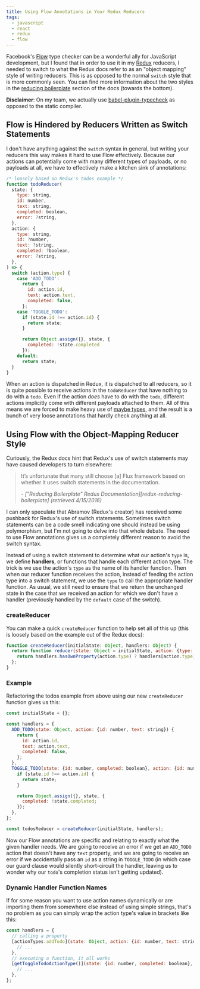 ```yaml
---
title: Using Flow Annotations in Your Redux Reducers
tags:
  - javascript
  - react
  - redux
  - flow
---
```


Facebook's [Flow][flow] type checker can be a wonderful ally for JavaScript development, but I found that in order to use it in my [Redux][redux] reducers, I needed to switch to what the Redux docs refer to as an "object mapping" style of writing reducers. This is as opposed to the normal `switch` style that is more commonly seen. You can find more information about the two styles in the [reducing boilerplate][redux-reducing-boilerplate] section of the docs (towards the bottom).

**Disclaimer**: On my team, we actually use [babel-plugin-typecheck][babel-plugin-typecheck] as opposed to the static compiler.

## Flow is Hindered by Reducers Written as Switch Statements
 I don't have anything against the `switch` syntax in general, but writing your reducers this way makes it hard to use Flow effectively. Because our actions can potentially come with many different types of payloads, or no payloads at all, we have to effectively make a kitchen sink of annotations:

```js
/* loosely based on Redux's todos example */
function todoReducer(
  state: {
    type: string,
    id: number,
    text: string,
    completed: boolean,
    error: ?string,
  },
  action: {
    type: string,
    id: ?number,
    text: ?string,
    completed: ?boolean,
    error: ?string,
  },
) => {
  switch (action.type) {
    case 'ADD_TODO':
      return {
        id: action.id,
        text: action.text,
        completed: false,
      };
    case 'TOGGLE_TODO':
      if (state.id !== action.id) {
        return state;
      }

      return Object.assign({}, state, {
        completed: !state.completed
      });
    default:
      return state;
  }
}
```

When an action is dispatched in Redux, it is dispatched to all reducers, so it is quite possible to receive actions in the `todoReducer` that have nothing to do with a `todo`. Even if the action _does_ have to do with the `todo`, different actions implicitly come with different payloads attached to them. All of this means we are forced to make heavy use of [maybe types][flow-maybe-types], and the result is a bunch of very loose annotations that hardly check anything at all.

## Using Flow with the Object-Mapping Reducer Style
Curiously, the Redux docs hint that Redux's use of switch statements may have caused developers to turn elsewhere:

><p>It’s unfortunate that many still choose [a] Flux framework based on whether it uses switch statements in the documentation.</p>
> <cite>- ["Reducing Boilerplate" Redux Documentation][redux-reducing-boilerplate] (retrieved 4/15/2016)</cite>

I can only speculate that Abramov (Redux's creator) has received some pushback for Redux's use of switch statements. Sometimes switch statements can be a code smell indicating one should instead be using polymorphism, but I'm not going to delve into that whole debate. The need to use Flow annotations gives us a completely different reason to avoid the switch syntax.

Instead of using a switch statement to determine what our action's `type` is, we define **handlers**, or functions that handle each different action type. The trick is we use the action's `type` as the name of its handler function. Then when our reducer function receives the action, instead of feeding the action type into a switch statement, we use the `type` to call the appropriate handler function. As usual, we still need to ensure that we return the unchanged state in the case that we received an action for which we don't have a handler (previously handled by the `default` case of the switch).

### createReducer
You can make a quick `createReducer` function to help set all of this up (this is loosely based on the example out of the Redux docs):

```js
function createReducer(initialState: Object, handlers: Object) {
  return function reducer(state: Object = initialState, action: {type: string}) {
    return handlers.hasOwnProperty(action.type) ? handlers[action.type](state, action) : state;
  };
}
```

### Example
 Refactoring the todos example from above using our new `createReducer` function gives us this:

```js
const initialState = {};

const handlers = {
  ADD_TODO(state: Object, action: {id: number, text: string}) {
    return {
      id: action.id,
      text: action.text,
      completed: false,
    };
  },
  TOGGLE_TODO(state: {id: number, completed: boolean}, action: {id: number}) {
    if (state.id !== action.id) {
      return state;
    }

    return Object.assign({}, state, {
      completed: !state.completed;
    });
  },
};

const todosReducer = createReducer(initialState, handlers);
```

Now our Flow annotations are specific and relating to exactly what the given handler needs. We are going to receive an error if we get an `ADD_TODO` action that doesn't have any `text` property, and we are going to receive an error if we accidentally pass an `id` as a string in `TOGGLE_TODO` (in which case our guard clause would silently short-circuit the handler, leaving us to wonder why our `todo`'s completion status isn't getting updated).

### Dynamic Handler Function Names
If for some reason you want to use action names dynamically or are importing them from somewhere else instead of using simple strings, that's no problem as you can simply wrap the action type's value in brackets like this:

```js
const handlers = {
  // calling a property
  [actionTypes.addTodo](state: Object, action: {id: number, text: string}) {
    // ...
  },
  // executing a function, it all works
  [getToggleTodoActionType()](state: {id: number, completed: boolean}, action: {id: number}) {
    // ...
  },
};
```

[babel-plugin-typecheck]: https://github.com/codemix/babel-plugin-typecheck
[flow]: http://flowtype.org/
[flow-maybe-types]: http://flowtype.org/docs/nullable-types.html
[redux]: http://redux.js.org
[redux-reducing-boilerplate]: http://redux.js.org/docs/recipes/ReducingBoilerplate.html
